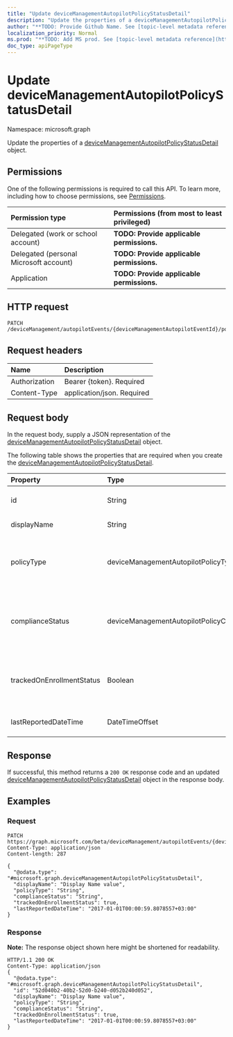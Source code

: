 ```yaml
---
title: "Update deviceManagementAutopilotPolicyStatusDetail"
description: "Update the properties of a deviceManagementAutopilotPolicyStatusDetail object."
author: "**TODO: Provide Github Name. See [topic-level metadata reference](https://msgo.azurewebsites.net/add/document/guidelines/metadata.html#topic-level-metadata)**"
localization_priority: Normal
ms.prod: "**TODO: Add MS prod. See [topic-level metadata reference](https://msgo.azurewebsites.net/add/document/guidelines/metadata.html#topic-level-metadata)**"
doc_type: apiPageType
---
```


# Update deviceManagementAutopilotPolicyStatusDetail

Namespace: microsoft.graph

Update the properties of a [deviceManagementAutopilotPolicyStatusDetail](../resources/devicemanagementautopilotpolicystatusdetail.md) object.

## Permissions
One of the following permissions is required to call this API. To learn more, including how to choose permissions, see [Permissions](/concepts/permissions-reference.md).

|Permission type|Permissions (from most to least privileged)|
|:---|:---|
|Delegated (work or school account)|**TODO: Provide applicable permissions.**|
|Delegated (personal Microsoft account)|**TODO: Provide applicable permissions.**|
|Application|**TODO: Provide applicable permissions.**|

## HTTP request
<!-- {
  "blockType": "ignored"
}
-->
``` http
PATCH /deviceManagement/autopilotEvents/{deviceManagementAutopilotEventId}/policyStatusDetails/{deviceManagementAutopilotPolicyStatusDetailId}
```

## Request headers
|Name|Description|
|:---|:---|
|Authorization|Bearer {token}. Required|
|Content-Type|application/json. Required|

## Request body
In the request body, supply a JSON representation of the [deviceManagementAutopilotPolicyStatusDetail](../resources/devicemanagementautopilotpolicystatusdetail.md) object.

The following table shows the properties that are required when you create the [deviceManagementAutopilotPolicyStatusDetail](../resources/devicemanagementautopilotpolicystatusdetail.md).

|Property|Type|Description|
|:---|:---|:---|
|id|String|**TODO: Add Description** Inherited from [entity](../resources/entity.md)|
|displayName|String|The friendly name of the policy.|
|policyType|deviceManagementAutopilotPolicyType|The type of policy. Possible values are: `unknown`, `application`, `appModel`, `configurationPolicy`.|
|complianceStatus|deviceManagementAutopilotPolicyComplianceStatus|The policy compliance status. Possible values are: `unknown`, `compliant`, `installed`, `notCompliant`, `notInstalled`, `error`.|
|trackedOnEnrollmentStatus|Boolean|Indicates if this prolicy was tracked as part of the autopilot bootstrap enrollment sync session|
|lastReportedDateTime|DateTimeOffset|Timestamp of the reported policy status|



## Response
If successful, this method returns a `200 OK` response code and an updated [deviceManagementAutopilotPolicyStatusDetail](../resources/devicemanagementautopilotpolicystatusdetail.md) object in the response body.

## Examples

### Request
<!-- {
  "blockType": "request",
  "name": "update_devicemanagementautopilotpolicystatusdetail"
}
-->
``` http
PATCH https://graph.microsoft.com/beta/deviceManagement/autopilotEvents/{deviceManagementAutopilotEventId}/policyStatusDetails/{deviceManagementAutopilotPolicyStatusDetailId}
Content-Type: application/json
Content-length: 287

{
  "@odata.type": "#microsoft.graph.deviceManagementAutopilotPolicyStatusDetail",
  "displayName": "Display Name value",
  "policyType": "String",
  "complianceStatus": "String",
  "trackedOnEnrollmentStatus": true,
  "lastReportedDateTime": "2017-01-01T00:00:59.8078557+03:00"
}
```

### Response
**Note:** The response object shown here might be shortened for readability.
<!-- {
  "blockType": "response",
  "truncated": true
}
-->
``` http
HTTP/1.1 200 OK
Content-Type: application/json
{
  "@odata.type": "#microsoft.graph.deviceManagementAutopilotPolicyStatusDetail",
  "id": "52d040b2-40b2-52d0-b240-d052b240d052",
  "displayName": "Display Name value",
  "policyType": "String",
  "complianceStatus": "String",
  "trackedOnEnrollmentStatus": true,
  "lastReportedDateTime": "2017-01-01T00:00:59.8078557+03:00"
}
```


